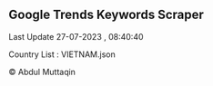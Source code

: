 

## Google Trends Keywords Scraper 
 
Last Update 27-07-2023 , 08:40:40

Country List :
VIETNAM.json



© Abdul Muttaqin 

